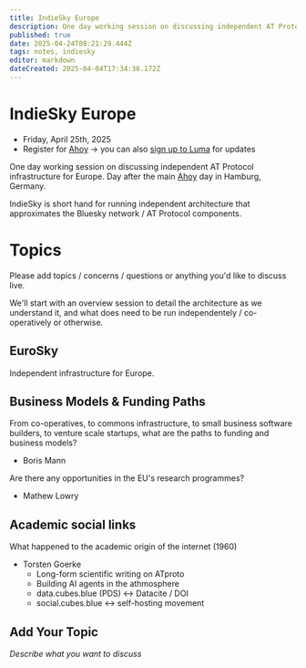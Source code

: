 ```yaml
---
title: IndieSky Europe
description: One day working session on discussing independent AT Protocol infrastructure for Europe
published: true
date: 2025-04-24T08:21:29.444Z
tags: notes, indiesky
editor: markdown
dateCreated: 2025-04-04T17:34:36.172Z
---
```


# IndieSky Europe

* Friday, April 25th, 2025
* Register for [Ahoy](https://ahoy.eu) -> you can also [sign up to Luma](https://lu.ma/398odzkj) for updates

One day working session on discussing independent AT Protocol infrastructure for Europe. Day after the main [Ahoy](https://ahoy.eu) day in Hamburg, Germany.

IndieSky is short hand for running independent architecture that approximates the Bluesky network / AT Protocol components.

# Topics

Please add topics / concerns / questions or anything you'd like to discuss live.

We'll start with an overview session to detail the architecture as we understand it, and what does need to be run independentely / co-operatively or otherwise.

## EuroSky

Independent infrastructure for Europe.

## Business Models & Funding Paths

From co-operatives, to commons infrastructure, to small business software builders, to venture scale startups, what are the paths to funding and business models?

* Boris Mann

Are there any opportunities in the EU's research programmes?

* Mathew Lowry

## Academic social links
What happened to the academic origin of the internet (1960)
- Torsten Goerke
	- Long-form scientific writing on ATproto
	- Building AI agents in the athmosphere
	- data.cubes.blue (PDS) <-> Datacite / DOI
	- social.cubes.blue <-> self-hosting movement
  
## Add Your Topic

*Describe what you want to discuss*


